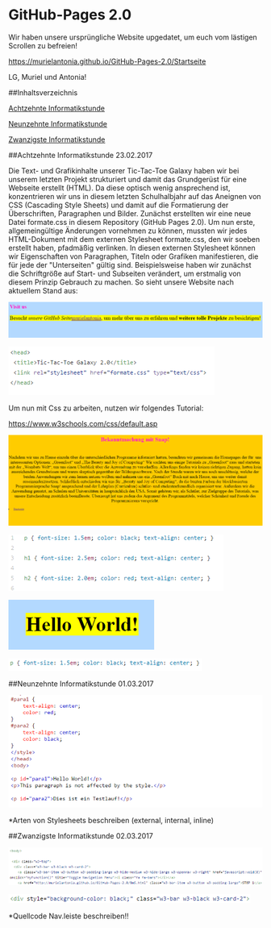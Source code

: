 # GitHub-Pages 2.0

Wir haben unsere ursprüngliche Website upgedatet, um euch vom lästigen Scrollen zu befreien!

https://murielantonia.github.io/GitHub-Pages-2.0/Startseite

LG, Muriel und Antonia!


##Inhaltsverzeichnis

[Achtzehnte Informatikstunde](#achtzehn)

[Neunzehnte Informatikstunde](#neunzehn)

[Zwanzigste Informatikstunde](#zwanzig)

##Achtzehnte Informatikstunde <a name="achtzehn"><a/>                                                              23.02.2017

Die Text- und Grafikinhalte unserer Tic-Tac-Toe Galaxy haben wir bei unserem letzten Projekt strukturiert und damit das Grundgerüst für eine Webseite erstellt (HTML). Da diese optisch wenig ansprechend ist, konzentrieren wir uns in diesem letzten Schulhalbjahr auf das Aneignen von CSS (Cascading Style Sheets) und damit auf die Formatierung der Überschriften, Paragraphen und Bilder. 
Zunächst erstellten wir eine neue Datei formate.css in diesem Repository (GitHub Pages 2.0). Um nun erste, allgemeingültige Änderungen vornehmen zu können, mussten wir jedes HTML-Dokument mit dem externen Stylesheet formate.css, den wir soeben erstellt haben, pfadmäßig verlinken. In diesen externen Stylesheet können wir Eigenschaften von Paragraphen, Titeln oder Grafiken manifestieren, die für jede der "Unterseiten" gültig sind. Beispielsweise haben wir zunächst die Schriftgröße auf Start- und Subseiten verändert, um erstmalig von diesem Prinzip Gebrauch zu machen. So sieht unsere Website nach aktuellem Stand aus:

![Pages](bilder/Pages27.PNG "Veränderte Schriftgröße auf Website")

![Pages](bilder/Pages28.PNG "Einbindung des Externen Stylesheet")

Um nun mit Css zu arbeiten, nutzen wir folgendes Tutorial:

https://www.w3schools.com/css/default.asp

![Pages](bilder/Pages29.PNG "Text mittig")

![Pages](bilder/Pages30.PNG "Eigenschaften text, Überschriften")

![Pages](bilder/Pages31.PNG "Überschrift(h1) mittig")

![Pages](bilder/Pages32.PNG "Neue Textformatierung")

##Neunzehnte Informatikstunde <a name="neunzehn"><a/>                                                                  01.03.2017

![Pages](bilder/Pages33.PNG "Paragraphen Css Center")

*Arten von Stylesheets beschreiben (external, internal, inline)

##Zwanzigste Informatikstunde<a name="zwanzig"><a/>                                                                   02.03.2017

![Pages](bilder/Pages37.PNG "Navigationsleiste")

![Pages](bilder/Pages38.PNG "Navigationsleiste schwarz")

*Quellcode Nav.leiste beschreiben!!



